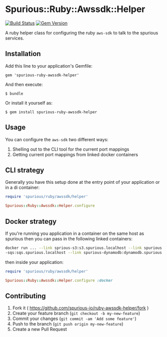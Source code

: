 # Spurious::Ruby::Awssdk::Helper

[![Build Status](https://travis-ci.org/spurious-io/ruby-awssdk-helper.png?branch=master)](https://travis-ci.org/spurious-io/ruby-awssdk-helper)
[![Gem Version](https://badge.fury.io/rb/spurious-ruby-awssdk-helper.png)](http://badge.fury.io/rb/spurious-ruby-awssdk-helper)

A ruby helper class for configuring the ruby `aws-sdk` to
talk to the spurious services.

## Installation

Add this line to your application's Gemfile:

    gem 'spurious-ruby-awssdk-helper'

And then execute:

    $ bundle

Or install it yourself as:

    $ gem install spurious-ruby-awssdk-helper

## Usage

You can configure the `aws-sdk` two different ways:

1. Shelling out to the CLI tool for the current port mappings
2. Getting current port mappings from linked docker containers

## CLI strategy

Generally you have this setup done at the entry point of your
application or in a di container:

```ruby
require 'spurious/ruby/awssdk/helper'

Spurious::Ruby::Awssdk::Helper.configure
```


## Docker strategy

If you're running you application in a container on the same host
as spurious then you can pass in the following linked containers:

```bash
docker run ... --link sprious-s3:s3.spurious.localhost --link spurious
-sqs:sqs.spurious.localhost --link spurious-dynamodb:dynamodb.spurious.localhost
```

then inside your application:

```ruby
require 'spurious/ruby/awssdk/helper'

Spurious::Ruby::Awssdk::Helper.configure :docker

```

## Contributing

1. Fork it ( https://github.com/spurious-io/ruby-awssdk-helper/fork )
2. Create your feature branch (`git checkout -b my-new-feature`)
3. Commit your changes (`git commit -am 'Add some feature'`)
4. Push to the branch (`git push origin my-new-feature`)
5. Create a new Pull Request
